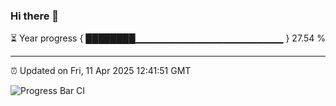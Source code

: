### Hi there 👋

⏳ Year progress { ████████▁▁▁▁▁▁▁▁▁▁▁▁▁▁▁▁▁▁▁▁▁▁ } 27.54 %

---

⏰ Updated on Fri, 11 Apr 2025 12:41:51 GMT

![Progress Bar CI](https://github.com/liununu/liununu/workflows/Progress%20Bar%20CI/badge.svg)
